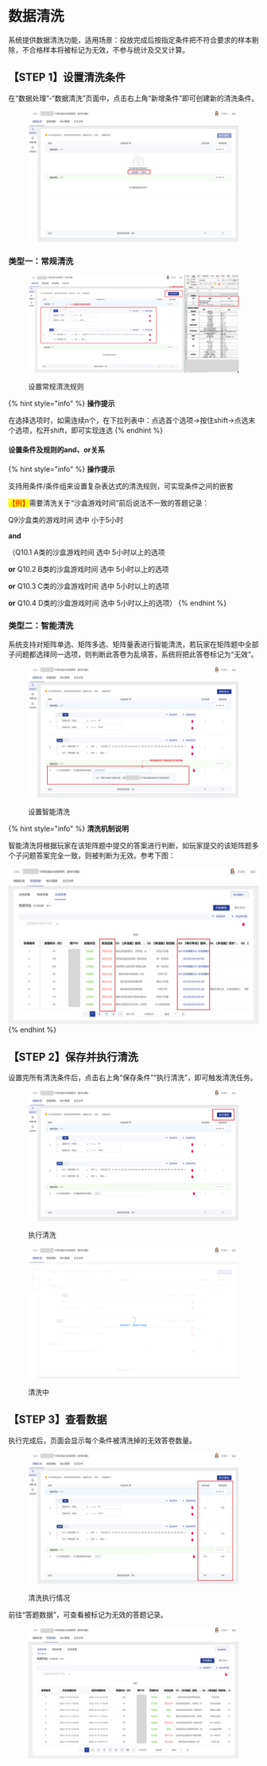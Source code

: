 # 数据清洗

系统提供数据清洗功能，适用场景：投放完成后按指定条件把不符合要求的样本剔除，不合格样本将被标记为无效，不参与统计及交叉计算。

## 【STEP 1】设置清洗条件

在“数据处理”-“数据清洗”页面中，点击右上角“新增条件”即可创建新的清洗条件。

<figure><img src="../../.gitbook/assets/image (423).png" alt=""><figcaption></figcaption></figure>

### 类型一：常规清洗

<figure><img src="../../.gitbook/assets/image (408).png" alt=""><figcaption><p>设置常规清洗规则</p></figcaption></figure>

{% hint style="info" %}
**操作提示**

在选择选项时，如需连续n个，在下拉列表中：点选首个选项->按住shift->点选末个选项，松开shift，即可实现连选
{% endhint %}

#### 设置条件及规则的and、or关系

{% hint style="info" %}
**操作提示**

支持用条件/条件组来设置复杂表达式的清洗规则，可实现条件之间的嵌套

<mark style="color:red;">【例】</mark>需要清洗关于“沙盒游戏时间”前后说法不一致的答题记录：

Q9沙盒类的游戏时间 选中 小于5小时&#x20;

**and**&#x20;

（Q10.1 A类的沙盒游戏时间 选中 5小时以上的选项&#x20;

**or** Q10.2 B类的沙盒游戏时间 选中 5小时以上的选项&#x20;

**or** Q10.3 C类的沙盒游戏时间 选中 5小时以上的选项&#x20;

**or** Q10.4 D类的沙盒游戏时间 选中 5小时以上的选项）
{% endhint %}

### 类型二：智能清洗

系统支持对矩阵单选、矩阵多选、矩阵量表进行智能清洗，若玩家在矩阵题中全部子问题都选择同一选项，则判断此答卷为乱填答，系统将把此答卷标记为“无效”。

<figure><img src="../../.gitbook/assets/image (424).png" alt=""><figcaption><p>设置智能清洗</p></figcaption></figure>

{% hint style="info" %}
**清洗机制说明**

智能清洗将根据玩家在该矩阵题中提交的答案进行判断，如玩家提交的该矩阵题多个子问题答案完全一致，则被判断为无效。参考下图：

<img src="../../.gitbook/assets/image (398).png" alt="" data-size="original">
{% endhint %}

## 【STEP 2】保存并执行清洗

设置完所有清洗条件后，点击右上角“保存条件”“执行清洗”，即可触发清洗任务。

<figure><img src="../../.gitbook/assets/image (399).png" alt=""><figcaption><p>执行清洗</p></figcaption></figure>

<figure><img src="../../.gitbook/assets/image (397).png" alt=""><figcaption><p>清洗中</p></figcaption></figure>

## 【STEP 3】查看数据

执行完成后，页面会显示每个条件被清洗掉的无效答卷数量。

<figure><img src="../../.gitbook/assets/image (417).png" alt=""><figcaption><p>清洗执行情况</p></figcaption></figure>

前往“答题数据”，可查看被标记为无效的答题记录。

<figure><img src="../../.gitbook/assets/image (407).png" alt=""><figcaption></figcaption></figure>
